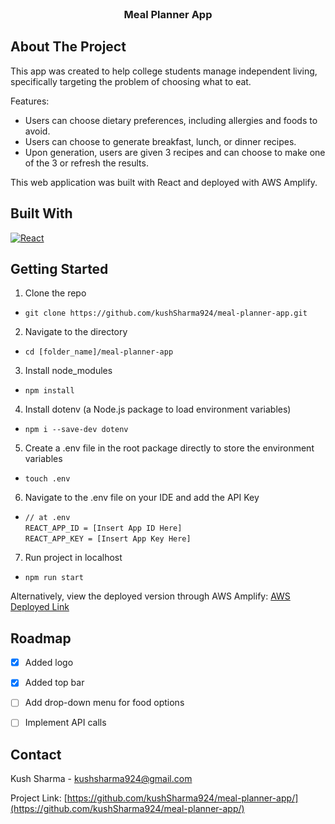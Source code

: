 <!-- PROJECT TITLE -->
<br />
<div align="center">

  <h3 align="center">Meal Planner App</h3>

</div>




<!-- ABOUT THE PROJECT -->
## About The Project

This app was created to help college students manage independent living, specifically targeting the problem of choosing what to eat. 

Features:
* Users can choose dietary preferences, including allergies and foods to avoid.
* Users can choose to generate breakfast, lunch, or dinner recipes.
* Upon generation, users are given 3 recipes and can choose to make one of the 3 or refresh the results.

This web application was built with React and deployed with AWS Amplify.


## Built With


[![React][React.js]][React-url]


<!-- GETTING STARTED -->
## Getting Started

1. Clone the repo
- ```git clone https://github.com/kushSharma924/meal-planner-app.git```
2. Navigate to the directory
- ```cd [folder_name]/meal-planner-app```
3. Install node_modules
- ```npm install```
4. Install dotenv (a Node.js package to load environment variables)
- ```npm i --save-dev dotenv```
5. Create a .env file in the root package directly to store the environment variables
- ```touch .env```
6. Navigate to the .env file on your IDE and add the API Key
- ```// at .env```  
```REACT_APP_ID = [Insert App ID Here]```  
```REACT_APP_KEY = [Insert App Key Here]```
7. Run project in localhost
- ```npm run start```

Alternatively, view the deployed version through AWS Amplify: [AWS Deployed Link](https://master.d3auyfi3h934ma.amplifyapp.com/)

<!-- ROADMAP -->
## Roadmap

- [x] Added logo
- [x] Added top bar
- [ ] Add drop-down menu for food options
- [ ] Implement API calls


<!-- CONTACT -->
## Contact

Kush Sharma - kushsharma924@gmail.com

Project Link: [https://github.com/kushSharma924/meal-planner-app/](https://github.com/kushSharma924/meal-planner-app/)


<!-- MARKDOWN LINKS & IMAGES -->
[React.js]: https://img.shields.io/badge/React-20232A?style=for-the-badge&logo=react&logoColor=61DAFB
[React-url]: https://reactjs.org/

